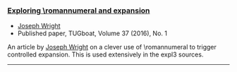 
### [Exploring \romannumeral and expansion](https://tug.org/TUGboat/tb37-1/tb115wright.pdf)

+ [Joseph Wright]({{site.baseurl}}/about/team/#joseph-wright)
+ Published paper, TUGboat, Volume 37 (2016), No. 1

An article by [Joseph
Wright]({{site.baseurl}}/about/team/#joseph-wright) on a clever
use of \romannumeral to trigger controlled expansion. This is used
extensively in the expl3 sources.

***

